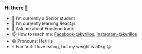 ### Hi there 👋

- 🔭 I’m currently a Senior student
- 🌱 I’m currently learning React.js
- 💬 Ask me about Frontend track
- 📫 How to reach me: [Facebook-@kyrillos](https://www.facebook.com/kyrillosbondok), [Instagram-@kyrillos](https://www.instagram.com/kyrillos_bondok/)
- 😄 Pronouns: He/His
- ⚡ Fun fact: I love eating, but my weight is 50kg 😑
